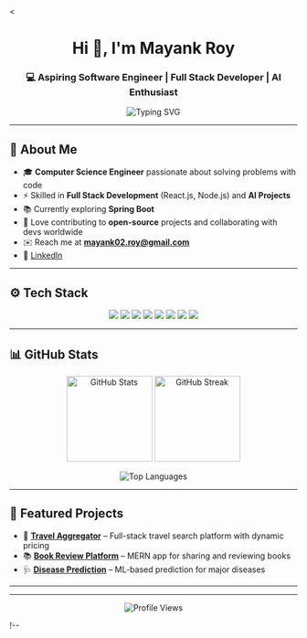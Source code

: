 <<h1 align="center">Hi 👋, I'm Mayank Roy</h1>
<h3 align="center">💻 Aspiring Software Engineer | Full Stack Developer | AI Enthusiast</h3>

<p align="center">
  <img src="https://readme-typing-svg.herokuapp.com?font=Fira+Code&weight=500&size=20&pause=1000&color=FFFFFF&center=true&vCenter=true&width=500&lines=Eager+to+Grow+as+a+Developer;Full+Stack+%26+AI+Project+Builder;Open+Source+Contributor;Always+Learning+New+Tech" alt="Typing SVG" />
</p>

---

## 🖤 About Me  
- 🎓 **Computer Science Engineer** passionate about solving problems with code  
- ⚡ Skilled in **Full Stack Development** (React.js, Node.js) and **AI Projects**  
- 📚 Currently exploring **Spring Boot**  
- 🤝 Love contributing to **open-source** projects and collaborating with devs worldwide  
- ✉️ Reach me at **mayank02.roy@gmail.com**  
- 🔗 [LinkedIn](https://linkedin.com/in/mayank-roy-966606362)  

---

## ⚙️ Tech Stack  

<p align="center">
  <img src="https://img.shields.io/badge/JavaScript-black?style=for-the-badge&logo=javascript&logoColor=F7DF1E" />
  <img src="https://img.shields.io/badge/React-black?style=for-the-badge&logo=react&logoColor=61DAFB" />
  <img src="https://img.shields.io/badge/Node.js-black?style=for-the-badge&logo=node.js&logoColor=339933" />
  <img src="https://img.shields.io/badge/Express.js-black?style=for-the-badge&logo=express&logoColor=white" />
  <img src="https://img.shields.io/badge/MongoDB-black?style=for-the-badge&logo=mongodb&logoColor=4EA94B" />
  <img src="https://img.shields.io/badge/Python-black?style=for-the-badge&logo=python&logoColor=3776AB" />
  <img src="https://img.shields.io/badge/Jupyter-black?style=for-the-badge&logo=jupyter&logoColor=F37626" />
  <img src="https://img.shields.io/badge/GitHub-black?style=for-the-badge&logo=github&logoColor=white" />
</p>

---

## 📊 GitHub Stats  

<p align="center">
  <img src="https://github-readme-stats.vercel.app/api?username=mayank-roy11&show_icons=true&theme=github_dark&hide_border=true" alt="GitHub Stats" height="150"/>
  <img src="https://github-readme-streak-stats.herokuapp.com/?user=mayank-roy11&theme=github-dark&hide_border=true" alt="GitHub Streak" height="150"/>
</p>

<p align="center">
  <img src="https://github-readme-stats.vercel.app/api/top-langs/?username=mayank-roy11&layout=compact&theme=github_dark&hide_border=true" alt="Top Languages" />
</p>

---

## 📌 Featured Projects  
- 🚀 **[Travel Aggregator](https://github.com/mayank-roy11/Travel-aggregator)** – Full-stack travel search platform with dynamic pricing  
- 📚 **[Book Review Platform](https://github.com/mayank-roy11/book-review-platform)** – MERN app for sharing and reviewing books  
- 🩺 **[Disease Prediction](https://github.com/mayank-roy11/Disease_prediction)** – ML-based prediction for major diseases  

---

---

<p align="center">
  <img src="https://komarev.com/ghpvc/?username=mayank-roy11&label=Profile%20views&color=grey&style=flat-square" alt="Profile Views" />
</p>
!--
